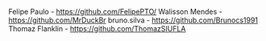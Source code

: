 Felipe Paulo - https://github.com/FelipePTO/
Walisson Mendes  - https://github.com/MrDuckBr
bruno.silva - https://github.com/Brunocs1991
Thomaz Flanklin - https://github.com/ThomazSIUFLA
